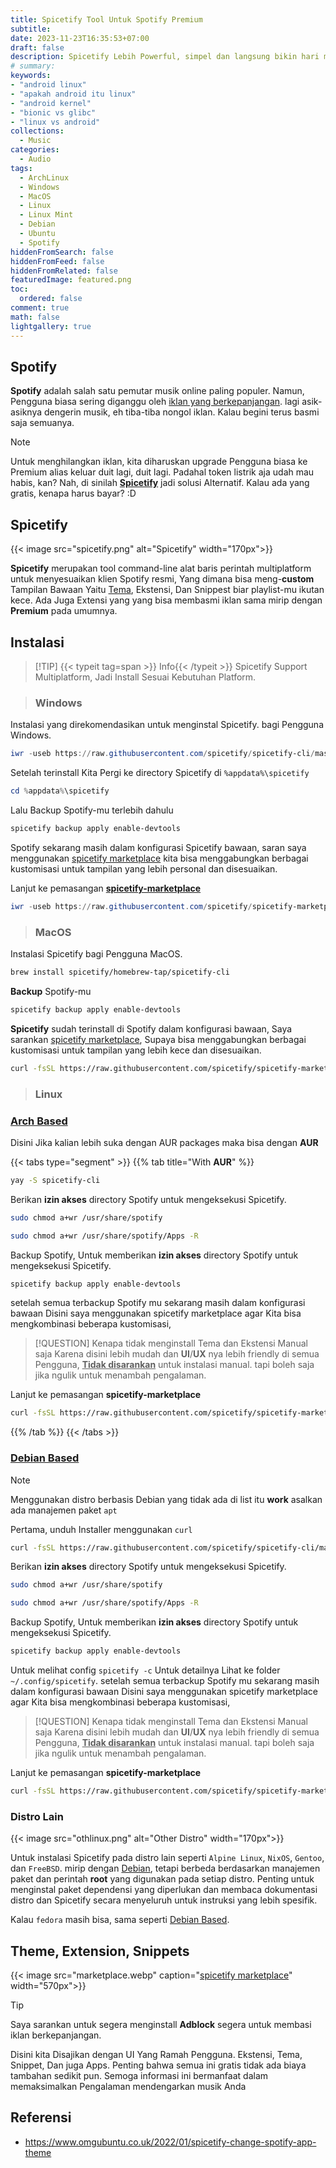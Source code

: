 ```yaml
---
title: Spicetify Tool Untuk Spotify Premium
subtitle:
date: 2023-11-23T16:35:53+07:00
draft: false
description: Spicetify Lebih Powerful, simpel dan langsung bikin hari makin asik. Jadi, siapin komputermu dan nikmati Spotify-mu jadi lebih berkelas! ☕🎶
# summary: 
keywords:
- "android linux"
- "apakah android itu linux"
- "android kernel"
- "bionic vs glibc"
- "linux vs android"
collections:
  - Music
categories:
  - Audio
tags:
  - ArchLinux
  - Windows
  - MacOS
  - Linux
  - Linux Mint
  - Debian
  - Ubuntu
  - Spotify
hiddenFromSearch: false
hiddenFromFeed: false
hiddenFromRelated: false
featuredImage: featured.png
toc:
  ordered: false
comment: true
math: false
lightgallery: true
---
```


## Spotify

**Spotify** adalah salah satu pemutar musik online paling populer. Namun, Pengguna biasa sering diganggu oleh <u>iklan yang berkepanjangan</u>. lagi asik-asiknya dengerin musik, eh tiba-tiba nongol iklan. Kalau begini terus basmi saja semuanya.

<!-- {{< image src="./3961-spotify.png" alt="Spotify" >}} -->

> [!NOTE]
> Untuk menghilangkan iklan, kita diharuskan upgrade Pengguna biasa ke Premium alias keluar duit lagi, duit lagi. Padahal token listrik aja udah mau habis, kan? Nah, di sinilah [**Spicetify**](#spicetify) jadi solusi Alternatif. Kalau ada yang gratis, kenapa harus bayar? :D

## Spicetify

{{< image src="spicetify.png" alt="Spicetify" width="170px">}}

**Spicetify** merupakan tool command-line alat baris perintah multiplatform untuk menyesuaikan klien Spotify resmi, Yang dimana bisa meng-**custom** Tampilan Bawaan Yaitu [Tema](https://github.com/spicetify/spicetify-themes/blob/master/THEMES.md), Ekstensi, Dan Snippest biar playlist-mu ikutan kece. Ada Juga Extensi yang yang bisa membasmi iklan sama mirip dengan **Premium** pada umumnya.

## Instalasi

> [!TIP] {{< typeit tag=span >}} Info{{< /typeit >}}
> Spicetify Support Multiplatform, Jadi Install Sesuai Kebutuhan Platform.

> ### Windows

Instalasi yang direkomendasikan untuk menginstal Spicetify. bagi Pengguna Windows.

```powershell {title="User"}
iwr -useb https://raw.githubusercontent.com/spicetify/spicetify-cli/master/install.ps1 | iex
```

Setelah terinstall Kita Pergi ke directory Spicetify di `%appdata%\spicetify`

```powershell {title="User"}
cd %appdata%\spicetify
```

Lalu Backup Spotify-mu terlebih dahulu

```powershell {title="User"}
spicetify backup apply enable-devtools
```

Spotify sekarang masih dalam konfigurasi Spicetify bawaan, saran saya menggunakan [spicetify marketplace](https://github.com/spicetify/marketplace) kita bisa menggabungkan berbagai kustomisasi untuk tampilan yang lebih personal dan disesuaikan.

Lanjut ke pemasangan [**spicetify-marketplace**](https://github.com/spicetify/marketplace)

```powershell {title="User"}
iwr -useb https://raw.githubusercontent.com/spicetify/spicetify-marketplace/main/resources/install.ps1 | iex

```

> ### MacOS

Instalasi Spicetify bagi Pengguna MacOS.

```zsh {title="User"}
brew install spicetify/homebrew-tap/spicetify-cli
```

**Backup** Spotify-mu
```zsh {title="User"}
spicetify backup apply enable-devtools
```

**Spicetify** sudah terinstall di Spotify dalam konfigurasi bawaan, Saya sarankan [spicetify marketplace](https://github.com/spicetify/marketplace), Supaya bisa menggabungkan berbagai kustomisasi untuk tampilan yang lebih kece dan disesuaikan.

```zsh {title="User"}
curl -fsSL https://raw.githubusercontent.com/spicetify/spicetify-marketplace/main/resources/install.sh | sh
```

> ### Linux

### [Arch Based](https://wiki.archlinux.org/title/Arch-based_distributions)

Disini Jika kalian lebih suka dengan AUR packages maka bisa dengan **AUR** 

{{< tabs type="segment" >}}
{{% tab title="With **AUR**" %}}


```sh {title="Terminal"}
yay -S spicetify-cli
```

Berikan **izin akses** directory Spotify untuk mengeksekusi Spicetify.

```sh {title="Terminal"}
sudo chmod a+wr /usr/share/spotify

sudo chmod a+wr /usr/share/spotify/Apps -R
```

Backup Spotify, Untuk memberikan **izin akses** directory Spotify untuk mengeksekusi Spicetify.

```sh {title="Terminal"}
spicetify backup apply enable-devtools
```

setelah semua terbackup Spotify mu sekarang masih dalam konfigurasi bawaan Disini saya menggunakan spicetify marketplace agar Kita bisa mengkombinasi beberapa kustomisasi, 

> [!QUESTION] Kenapa tidak menginstall Tema dan Ekstensi Manual saja
> Karena disini lebih mudah dan **UI**/**UX** nya lebih friendly di semua Pengguna, <u>**Tidak disarankan**</u> untuk instalasi manual. tapi boleh saja jika ngulik untuk menambah pengalaman.

Lanjut ke pemasangan **spicetify-marketplace**
```sh
curl -fsSL https://raw.githubusercontent.com/spicetify/spicetify-marketplace/main/resources/install.sh | sh
```

{{% /tab %}}
{{< /tabs >}}

### [Debian Based](https://en.wikipedia.org/wiki/Category:Debian-based_distributions)

> [!NOTE]
> Menggunakan distro berbasis Debian yang tidak ada di list itu **work** asalkan ada manajemen paket `apt`

Pertama, unduh Installer menggunakan `curl`

```sh {title=Terminal}
curl -fsSL https://raw.githubusercontent.com/spicetify/spicetify-cli/master/install.sh | sh
```

Berikan **izin akses** directory Spotify untuk mengeksekusi Spicetify.

```sh {title=Terminal}
sudo chmod a+wr /usr/share/spotify

sudo chmod a+wr /usr/share/spotify/Apps -R
```


Backup Spotify, Untuk memberikan **izin akses** directory Spotify untuk mengeksekusi Spicetify.

```sh
spicetify backup apply enable-devtools
```

Untuk melihat config `spicetify -c` Untuk detailnya Lihat ke folder `~/.config/spicetify`. 
setelah semua terbackup Spotify mu sekarang masih dalam konfigurasi bawaan Disini saya menggunakan spicetify marketplace agar Kita bisa mengkombinasi beberapa kustomisasi, 

> [!QUESTION] Kenapa tidak menginstall Tema dan Ekstensi Manual saja
> Karena disini lebih mudah dan **UI**/**UX** nya lebih friendly di semua Pengguna, <u>**Tidak disarankan**</u> untuk instalasi manual. tapi boleh saja jika ngulik untuk menambah pengalaman.

Lanjut ke pemasangan **spicetify-marketplace**
```sh
curl -fsSL https://raw.githubusercontent.com/spicetify/spicetify-marketplace/main/resources/install.sh | sh
```

### Distro Lain
{{< image src="othlinux.png" alt="Other Distro" width="170px">}}

Untuk instalasi Spicetify pada distro lain seperti `Alpine Linux`, `NixOS`, `Gentoo`, dan `FreeBSD`. mirip dengan [Debian](#debian-based), tetapi berbeda berdasarkan manajemen paket dan perintah **root** yang digunakan pada setiap distro. Penting untuk menginstal paket dependensi yang diperlukan dan membaca dokumentasi distro dan Spicetify secara menyeluruh untuk instruksi yang lebih spesifik.

Kalau `fedora` masih bisa, sama seperti [Debian Based](#12-debian-based).

## Theme, Extension, Snippets

{{< image src="marketplace.webp" caption="[spicetify marketplace](https://github.com/spicetify/marketplace)" width="570px">}}

> [!TIP]
> Saya sarankan untuk segera menginstall **Adblock** segera untuk membasi iklan berkepanjangan.

Disini kita Disajikan dengan UI Yang Ramah Pengguna. Ekstensi, Tema, Snippet, Dan juga Apps. Penting bahwa semua ini gratis tidak ada biaya tambahan sedikit pun. Semoga informasi ini bermanfaat dalam memaksimalkan Pengalaman mendengarkan musik Anda

## Referensi

- https://www.omgubuntu.co.uk/2022/01/spicetify-change-spotify-app-theme

